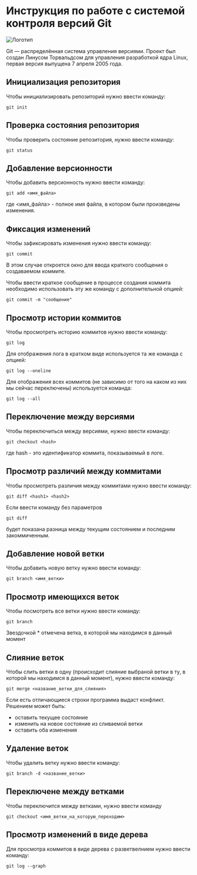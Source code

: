 # **Инструкция по работе с системой контроля версий Git**

![Логотип](logo.jpg)

Git — распределённая система управления версиями. Проект был создан Линусом Торвальдсом для управления разработкой ядра Linux, первая версия выпущена 7 апреля 2005 года.

## Инициализация репозитория

Чтобы инициализировать репозиторий нужно ввести команду:

    git init

## Проверка состояния репозитория

Чтобы проверить состояние репозитория, нужно ввести команду:

    git status

## Добавление версионности

Чтобы добавить версионность нужно ввести команду:

    git add <имя_файла>

где <имя_файла> - полное имя файла, в котором были произведены изменения.

## Фиксация изменений

Чтобы зафиксировать изменения нужно ввести команду:

    git commit

В этом случае откроется окно для ввода краткого сообщения о создаваемом коммите.

Чтобы ввести краткое сообщение в процессе создания коммита необходимо использовать эту же команду с дополнительной опцией:

    git commit -m "сообщение"

## Просмотр истории коммитов

Чтобы просмотреть историю коммитов нужно ввести команду:

    git log

Для отображения лога в кратком виде используется та же команда с опцией:

    git log --oneline

Для отображения всех коммитов (не зависимо от того на каком из них мы сейчас переключены) используется команда:

    git log --all

## Переключение между версиями

Чтобы переключиться между версиями, нужно ввести команду:

    git checkout <hash>

где hash - это идентификатор коммита, показываемый в логе.

## Просмотр различий между коммитами

Чтобы просмотреть различия между коммитами нужно ввести команду:

    git diff <hash1> <hash2>

Если ввести команду без параметров

    git diff

будет показана разница между текущим состоянием и последним закоммиченным.
  
## Добавление новой ветки

Чтобы добавить новую ветку нужно ввести команду:

    git branch <имя_ветки>

## Просмотр имеющихся веток

Чтобы посмотреть все ветки нужно ввести команду:

    git branch

Звездочкой * отмечена ветка, в которой мы находимся в данный момент

## Слияние веток

Чтобы слить ветки в одну (происходит слияние выбраной ветки в ту, в которой мы находимся в данный момент), нужно ввести команду:

    git merge <название_ветки_для_слияния>

Если есть отличающиеся строки программа выдаст конфликт. Решением может быть:

* оставить текущее состояние
* изменить на новое состояние из сливаемой ветки
* оставить оба изменения

##  Удаление веток

Чтобы удалить ветку нужно ввести команду:

    git branch -d <название_ветки>
    
## Переключене между ветками

Чтобы переключится между ветками, нужно ввести команду

    git checkout <имя_ветки_на_которую_переходим>

## Просмотр изменений в виде дерева

Для просмотра коммитов в виде дерева с разветвелнием нужно ввести команду:

    git log --graph
    
